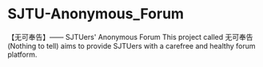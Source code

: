# SJTU-Anonymous_Forum
【无可奉告】—— SJTUers' Anonymous Forum
This project called 无可奉告(Nothing to tell) aims to provide SJTUers with a carefree and healthy forum platform.
